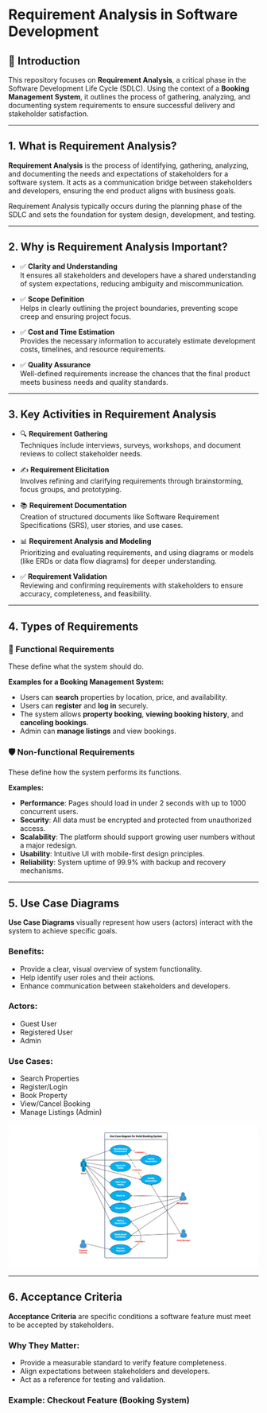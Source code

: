 # Requirement Analysis in Software Development

## 📌 Introduction

This repository focuses on **Requirement Analysis**, a critical phase in the Software Development Life Cycle (SDLC). Using the context of a **Booking Management System**, it outlines the process of gathering, analyzing, and documenting system requirements to ensure successful delivery and stakeholder satisfaction.

---

## 1. What is Requirement Analysis?

**Requirement Analysis** is the process of identifying, gathering, analyzing, and documenting the needs and expectations of stakeholders for a software system. It acts as a communication bridge between stakeholders and developers, ensuring the end product aligns with business goals.

Requirement Analysis typically occurs during the planning phase of the SDLC and sets the foundation for system design, development, and testing.

---

## 2. Why is Requirement Analysis Important?

- ✅ **Clarity and Understanding**  
  It ensures all stakeholders and developers have a shared understanding of system expectations, reducing ambiguity and miscommunication.

- ✅ **Scope Definition**  
  Helps in clearly outlining the project boundaries, preventing scope creep and ensuring project focus.

- ✅ **Cost and Time Estimation**  
  Provides the necessary information to accurately estimate development costs, timelines, and resource requirements.

- ✅ **Quality Assurance**  
  Well-defined requirements increase the chances that the final product meets business needs and quality standards.

---

## 3. Key Activities in Requirement Analysis

- 🔍 **Requirement Gathering**  
  Techniques include interviews, surveys, workshops, and document reviews to collect stakeholder needs.

- ✍️ **Requirement Elicitation**  
  Involves refining and clarifying requirements through brainstorming, focus groups, and prototyping.

- 📚 **Requirement Documentation**  
  Creation of structured documents like Software Requirement Specifications (SRS), user stories, and use cases.

- 📊 **Requirement Analysis and Modeling**  
  Prioritizing and evaluating requirements, and using diagrams or models (like ERDs or data flow diagrams) for deeper understanding.

- ✅ **Requirement Validation**  
  Reviewing and confirming requirements with stakeholders to ensure accuracy, completeness, and feasibility.

---

## 4. Types of Requirements

### 🔧 Functional Requirements

These define what the system should do.

**Examples for a Booking Management System:**
- Users can **search** properties by location, price, and availability.
- Users can **register** and **log in** securely.
- The system allows **property booking**, **viewing booking history**, and **canceling bookings**.
- Admin can **manage listings** and view bookings.

### 🛡️ Non-functional Requirements

These define how the system performs its functions.

**Examples:**
- **Performance**: Pages should load in under 2 seconds with up to 1000 concurrent users.
- **Security**: All data must be encrypted and protected from unauthorized access.
- **Scalability**: The platform should support growing user numbers without a major redesign.
- **Usability**: Intuitive UI with mobile-first design principles.
- **Reliability**: System uptime of 99.9% with backup and recovery mechanisms.

---

## 5. Use Case Diagrams

**Use Case Diagrams** visually represent how users (actors) interact with the system to achieve specific goals.

### Benefits:
- Provide a clear, visual overview of system functionality.
- Help identify user roles and their actions.
- Enhance communication between stakeholders and developers.

### Actors:
- Guest User
- Registered User
- Admin

### Use Cases:
- Search Properties
- Register/Login
- Book Property
- View/Cancel Booking
- Manage Listings (Admin)

![Use Case Diagram](./alx-booking-uc.png)


---

## 6. Acceptance Criteria

**Acceptance Criteria** are specific conditions a software feature must meet to be accepted by stakeholders.

### Why They Matter:
- Provide a measurable standard to verify feature completeness.
- Align expectations between stakeholders and developers.
- Act as a reference for testing and validation.

### Example: Checkout Feature (Booking System)

